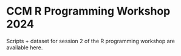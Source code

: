 # CCM R Programming Workshop 2024

Scripts + dataset for session 2 of the R programming workshop are available here.

